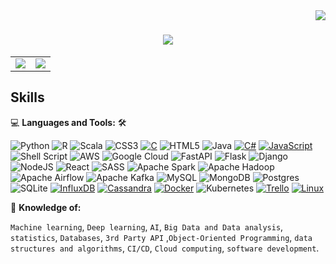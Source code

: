 


<!--
### 👋  hi, there 

As someone who is always passionate for learning more about tech and extracting information from data.
I love to build systems that collect, manage, and convert raw data into usable information, analyze data
using machine learning algorithms and ever since been a self taught software developer also unstopped learner. 
I have evolved into a Full Stack web development projects and digital systems.
-->
<!--
<img src="https://github.com/fermat01/fermat01/blob/master/logo-prof.gif" width="350px" height=200px>
-->

<img align="right" src="https://visitor-badge.laobi.icu/badge?page_id=fermat01" />

<h1 align="center">
    <img src="https://readme-typing-svg.herokuapp.com/?font=Righteous&size=35&center=true&vCenter=true&width=500&height=70&duration=4000&lines=Hi+There+!+👋;+I'm+Vianney+!;" />
</h1>



<table>
     <td>
<img align="center"
  src="https://github-readme-stats-jade-chi.vercel.app/api?username=fermat01&theme=bluefy&show_icons=true&hide_border=true&count_private=true" />
</td>

<td>
<img align="center"
     src="https://github-readme-stats-jade-chi.vercel.app/api/top-langs/?username=fermat01&size_weight=0.5&count_weight=0.5&layout=compact&theme=bluefy&include_forks=true&langs_count=15&hide_border=true&hide=jupyter%20notebook" />
</td>

</table>




## Skills

💻 **Languages and Tools:** 🛠️<br>

<!--
Badges url list
https://github.com/inttter/md-badges
-->

![Python](https://img.shields.io/badge/Python-3670A0?style=flat&logo=python&logoColor=ffdd54) 
![R](https://img.shields.io/badge/R-%23276DC3.svg?style=flat&logo=r&logoColor=white) 
![Scala](https://img.shields.io/badge/Scala-%23DC322F.svg?style=flat&logo=scala&logoColor=white)
![CSS3](https://img.shields.io/badge/CSS3-%231572B6.svg?style=flat&logo=css3&logoColor=white)
[![C](https://img.shields.io/badge/C-00599C?logo=c&logoColor=white)](#)
![HTML5](https://img.shields.io/badge/Html5-%23E34F26.svg?style=flat&logo=html5&logoColor=white)
![Java](https://img.shields.io/badge/Java-%23ED8B00.svg?style=flat&logo=java&logoColor=white)
[![C#](https://custom-icon-badges.demolab.com/badge/C%23-%23239120.svg?logo=cshrp&logoColor=white)](#)
[![JavaScript](https://img.shields.io/badge/JavaScript-F7DF1E?logo=javascript&logoColor=000)](#)
![Shell Script](https://img.shields.io/badge/Shell_script-%23121011.svg?style=flat&logo=gnu-bash&logoColor=white) 
![AWS](https://img.shields.io/badge/AWS-%23FF9900.svg?style=flat&logo=amazon-aws&logoColor=white) 
![Google Cloud](https://img.shields.io/badge/Google%20Cloud-%234285F4.svg?style=flat&logo=google-cloud&logoColor=white) 
![FastAPI](https://img.shields.io/badge/FastAPI-005571?style=flat&logo=fastapi) 
![Flask](https://img.shields.io/badge/Flask-%23000.svg?style=flat&logo=flask&logoColor=white)
![Django](https://img.shields.io/badge/Django-%23092E20.svg?style=flat&logo=django&logoColor=white) 
![NodeJS](https://img.shields.io/badge/Node.js-6DA55F?style=flat&logo=node.js&logoColor=white) 
![React](https://img.shields.io/badge/React-%2320232a.svg?style=flat&logo=react&logoColor=%2361DAFB)
![SASS](https://img.shields.io/badge/SASS-hotpink.svg?style=flat&logo=SASS&logoColor=white) 
![Apache Spark](https://img.shields.io/badge/Apache%20Spark-FFFFFF?style=flat&logo=Apache%20Spark&logoColor=E24F26)
![Apache Hadoop](https://img.shields.io/badge/Apache%20Hadoop-FFFFFF?style=flat&logo=Apache%20Hadoop&logoColor=0078D6)
![Apache Airflow](https://img.shields.io/badge/Apache%20Airflow-017CEE?style=flat&logo=Apache%20Airflow&logoColor=white) 
![Apache Kafka](https://img.shields.io/badge/Apache%20Kafka-000?style=flat&logo=Apache%20Kafka&logoColor=white) 
![MySQL](https://img.shields.io/badge/Mysql-%2300f.svg?style=flat&logo=mysql&logoColor=white) 
![MongoDB](https://img.shields.io/badge/MongoDB-%234ea94b.svg?style=flat&logo=mongodb&logoColor=white)
![Postgres](https://img.shields.io/badge/Postgres-%23316192.svg?style=flat&logo=postgresql&logoColor=white) 
![SQLite](https://img.shields.io/badge/Sqlite-%2307405e.svg?style=flat&logo=sqlite&logoColor=white)
[![InfluxDB](https://img.shields.io/badge/InfluxDB-22ADF6?logo=influxdb&logoColor=fff)](#) 
[![Cassandra](https://img.shields.io/badge/Cassandra-%231287B1.svg?logo=apache-cassandra&logoColor=white)](#)
[![Docker](https://img.shields.io/badge/Docker-2496ED?logo=docker&logoColor=fff)](#)
![Kubernetes](https://img.shields.io/badge/Kubernetes-%23326ce5.svg?style=flat&logo=kubernetes&logoColor=white)
[![Trello](https://img.shields.io/badge/Trello-0052CC?logo=trello&logoColor=fff)](#)
[![Linux](https://img.shields.io/badge/Linux-FCC624?logo=linux&logoColor=black)](#)





🧐 **Knowledge of:**<br>

`Machine learning`, `Deep learning`,  `AI`, `Big Data and Data analysis`, `statistics`, `Databases`, `3rd Party API` ,`Object-Oriented Programming`, `data structures and algorithms`, `CI/CD`,  `Cloud computing`, `software development`.


<!--
**fermat01/fermat01** is a ✨ _special_ ✨ repository because its `README.md` (this file) appears on your GitHub profile.

Here are some ideas to get you started:

- 🔭 I’m currently working on ...
- 🌱 I’m currently learning ...
- 👯 I’m looking to collaborate on ...
- 🤔 I’m looking for help with ...
- 💬 Ask me about ...
- 📫 How to reach me: ...
- 😄 Pronouns: ...
- ⚡ Fun fact: ...
-->
